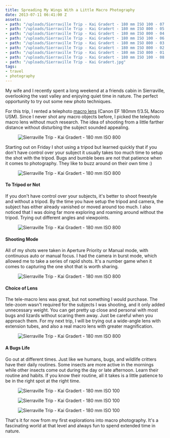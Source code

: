 ```yaml
---
title: Spreading My Wings With a Little Macro Photography
date: 2013-07-11 06:41:00 Z
assets:
- path: "/uploads/Sierraville Trip - Kai Gradert - 180 mm ISO 100 - 07.jpg"
- path: "/uploads/Sierraville Trip - Kai Gradert - 180 mm ISO 800 - 05.jpg"
- path: "/uploads/Sierraville Trip - Kai Gradert - 180 mm ISO 800 - 04.jpg"
- path: "/uploads/Sierraville Trip - Kai Gradert - 180 mm ISO 100 - 06.jpg"
- path: "/uploads/Sierraville Trip - Kai Gradert - 180 mm ISO 800 - 03.jpg"
- path: "/uploads/Sierraville Trip - Kai Gradert - 180 mm ISO 800 - 02.jpg"
- path: "/uploads/Sierraville Trip - Kai Gradert - 180 mm ISO 800 - 01.jpg"
- path: "/uploads/Sierraville Trip - Kai Gradert - 180 mm ISO 100 - 08.jpg"
- path: "/uploads/Sierraville Trip - Kai Gradert.jpg"
tags:
- travel
- photography
---
```


My wife and I recently spent a long weekend at a friends cabin in Sierraville, overlooking the vast valley and enjoying quiet time in nature. The perfect opportunity to try out some new photo techniques.

For this trip, I rented a telephoto [macro lens](http://www.borrowlenses.com/product/Canon_180mm_f3.5_Macro) (Canon EF 180mm f/3.5L Macro USM). Since I never shot any macro objects before, I picked the telephoto macro lens without much research. The idea of shooting from a little farther distance without disturbing the subject sounded appealing.

<figure><img src="/uploads/Sierraville Trip - Kai Gradert - 180 mm ISO 800 - 01.jpg" alt="Sierraville Trip - Kai Gradert - 180 mm ISO 800"></figure>

Starting out on Friday I shot using a tripod but learned quickly that if you don't have control over your subject it usually takes too much time to setup the shot with the tripod. Bugs and bumble bees are not that patience when it comes to photography. They like to buzz around on their own time :)

<figure><img src="/uploads/Sierraville Trip - Kai Gradert - 180 mm ISO 800 - 02.jpg" alt="Sierraville Trip - Kai Gradert - 180 mm ISO 800"></figure>

#### To Tripod or Not

If you don't have control over your subjects, it's better to shoot freestyle and without a tripod. By the time you have setup the tripod and camera, the subject has either already vanished or moved around too much. I also noticed that I was doing far more exploring and roaming around without the tripod. Trying out different angles and viewpoints.

<figure><img src="/uploads/Sierraville Trip - Kai Gradert - 180 mm ISO 800 - 05.jpg" alt="Sierraville Trip - Kai Gradert - 180 mm ISO 800"></figure>

#### Shooting Mode

All of my shots were taken in Aperture Priority or Manual mode, with continuous auto or manual focus. I had the camera in burst mode, which allowed me to take a series of rapid shots. It's a number game when it comes to capturing the one shot that is worth sharing.

<figure><img src="/uploads/Sierraville Trip - Kai Gradert - 180 mm ISO 800 - 04.jpg" alt="Sierraville Trip - Kai Gradert - 180 mm ISO 800"></figure>

#### Choice of Lens

The tele-macro lens was great, but not something I would purchase. The tele-zoom wasn't required for the subjects I was shooting, and it only added unnecessary weight. You can get pretty up close and personal with most bugs and lizards without scaring them away. Just be careful when you approach them. For my next trip, I will be trying out a wide-angle lens with extension tubes, and also a real macro lens with greater magnification.

<figure><img src="/uploads/Sierraville Trip - Kai Gradert - 180 mm ISO 800 - 03.jpg" alt="Sierraville Trip - Kai Gradert - 180 mm ISO 800"></figure>

#### A Bugs Life

Go out at different times. Just like we humans, bugs, and wildlife critters have their daily routines. Some insects are more active in the mornings while other insects come out during the day or late afternoon. Learn their routine and habits. If you know their routine, all it takes is a little patience to be in the right spot at the right time.

<figure><img src="/uploads/Sierraville Trip - Kai Gradert - 180 mm ISO 100 - 08.jpg" alt="Sierraville Trip - Kai Gradert - 180 mm ISO 100"></figure>

<figure><img src="/uploads/Sierraville Trip - Kai Gradert - 180 mm ISO 100 - 07.jpg" alt="Sierraville Trip - Kai Gradert - 180 mm ISO 100"></figure>

<figure><img src="/uploads/Sierraville Trip - Kai Gradert - 180 mm ISO 100 - 06.jpg" alt="Sierraville Trip - Kai Gradert - 180 mm ISO 100"></figure>

That's it for now from my first explorations into macro photography. It's a fascinating world at that level and always fun to spend extended time in nature.
